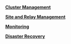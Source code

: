 **[Cluster Management](/scaling.md)**

**[Site and Relay Management](/sites_and_relays.md)**

**[Monitoring](/prometheus.md)**

**[Disaster Recovery](/disaster_recovery.md)**
